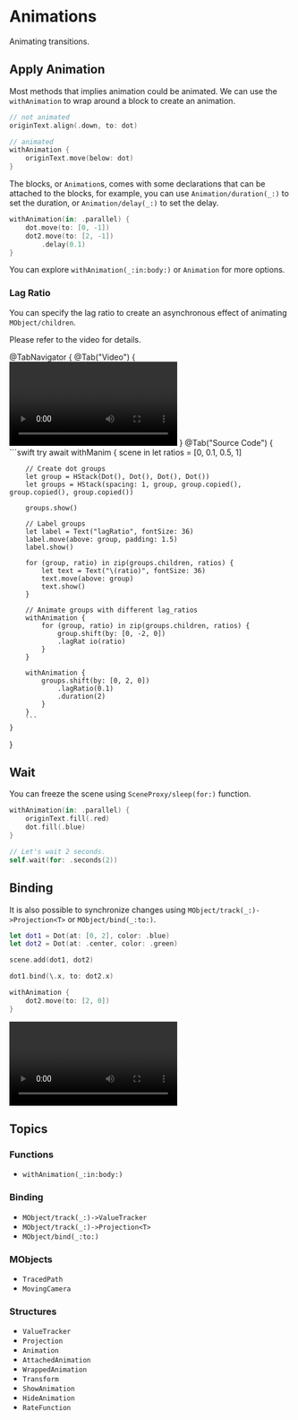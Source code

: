 
# Animations

Animating transitions.


## Apply Animation

Most methods that implies animation could be animated. We can use the `withAnimation` to wrap around a block to create an animation.

```swift
// not animated
originText.align(.down, to: dot)

// animated
withAnimation {
    originText.move(below: dot)
}
```

The blocks, or ``Animation``s, comes with some declarations that can be attached to the blocks, for example, you can use ``Animation/duration(_:)`` to set the duration, or ``Animation/delay(_:)`` to set the delay.
```swift
withAnimation(in: .parallel) {
    dot.move(to: [0, -1])
    dot2.move(to: [2, -1])
        .delay(0.1)
}
```

You can explore ``withAnimation(_:in:body:)`` or ``Animation`` for more options.

### Lag Ratio

You can specify the lag ratio to create an asynchronous effect of animating ``MObject/children``. 

Please refer to the video for details.

@TabNavigator {
    @Tab("Video") {
        ![Video](https://github.com/Vaida12345/Swift-Manim/raw/refs/heads/main/Sources/Manim/Documentation.docc/Resources/lagRatio.mov)
    }
    @Tab("Source Code") {
        ```swift
        try await withManim { scene in
        let ratios = [0, 0.1, 0.5, 1]
        
        // Create dot groups
        let group = HStack(Dot(), Dot(), Dot(), Dot())
        let groups = HStack(spacing: 1, group, group.copied(), group.copied(), group.copied())
        
        groups.show()
        
        // Label groups
        let label = Text("lagRatio", fontSize: 36)
        label.move(above: group, padding: 1.5)
        label.show()
        
        for (group, ratio) in zip(groups.children, ratios) {
            let text = Text("\(ratio)", fontSize: 36)
            text.move(above: group)
            text.show()
        }
        
        // Animate groups with different lag_ratios
        withAnimation {
            for (group, ratio) in zip(groups.children, ratios) {
                group.shift(by: [0, -2, 0])
                .lagRat io(ratio)
            }
        }
        
        withAnimation {
            groups.shift(by: [0, 2, 0])
                .lagRatio(0.1)
                .duration(2)
            }
        } 
        ```
    }
}

## Wait

You can freeze the scene using ``SceneProxy/sleep(for:)`` function.

```swift
withAnimation(in: .parallel) {
    originText.fill(.red)
    dot.fill(.blue)
}

// Let's wait 2 seconds.
self.wait(for: .seconds(2))
```

## Binding

It is also possible to synchronize changes using ``MObject/track(_:)->Projection<T>`` or ``MObject/bind(_:to:)``.

```swift
let dot1 = Dot(at: [0, 2], color: .blue)
let dot2 = Dot(at: .center, color: .green)

scene.add(dot1, dot2)

dot1.bind(\.x, to: dot2.x)

withAnimation {
    dot2.move(to: [2, 0])
}
```

![Video](https://github.com/Vaida12345/Swift-Manim/raw/refs/heads/main/Sources/Manim/Documentation.docc/Resources/bind.mov)

## Topics

### Functions
- ``withAnimation(_:in:body:)``

### Binding
- ``MObject/track(_:)->ValueTracker``
- ``MObject/track(_:)->Projection<T>``
- ``MObject/bind(_:to:)``

### MObjects
- ``TracedPath``
- ``MovingCamera``

### Structures
- ``ValueTracker``
- ``Projection``
- ``Animation``
- ``AttachedAnimation``
- ``WrappedAnimation``
- ``Transform``
- ``ShowAnimation``
- ``HideAnimation``
- ``RateFunction``
